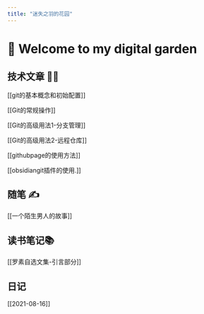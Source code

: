 ```yaml
---
title: "迷失之羽的花园"
---
```


# 🌱 Welcome to my digital garden
## 技术文章 🧑‍💻
[[git的基本概念和初始配置]]


[[Git的常规操作]]

[[Git的高级用法1-分支管理]]

[[Git的高级用法2-远程仓库]]

[[githubpage的使用方法]]

[[obsidiangit插件的使用.]]



## 随笔 ✍️

[[一个陌生男人的故事]]

## 读书笔记📚
[[罗素自选文集-引言部分]]

## 日记
[[2021-08-16]]